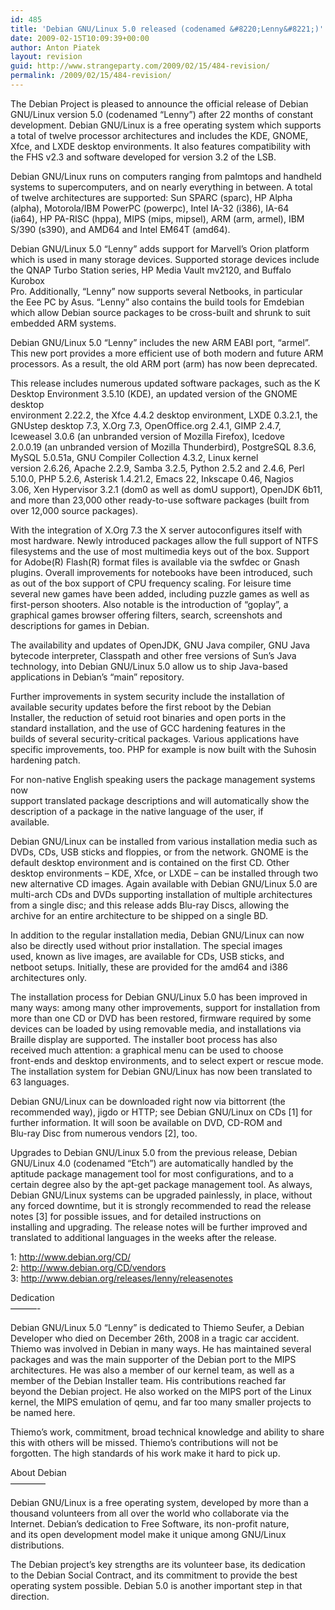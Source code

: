 ```yaml
---
id: 485
title: 'Debian GNU/Linux 5.0 released (codenamed &#8220;Lenny&#8221;)'
date: 2009-02-15T10:09:39+00:00
author: Anton Piatek
layout: revision
guid: http://www.strangeparty.com/2009/02/15/484-revision/
permalink: /2009/02/15/484-revision/
---
```

The Debian Project is pleased to announce the official release of Debian  
GNU/Linux version 5.0 (codenamed &#8220;Lenny&#8221;) after 22 months of constant  
development. Debian GNU/Linux is a free operating system which supports  
a total of twelve processor architectures and includes the KDE, GNOME,  
Xfce, and LXDE desktop environments. It also features compatibility with  
the FHS v2.3 and software developed for version 3.2 of the LSB.

Debian GNU/Linux runs on computers ranging from palmtops and handheld  
systems to supercomputers, and on nearly everything in between. A total  
of twelve architectures are supported: Sun SPARC (sparc), HP Alpha  
(alpha), Motorola/IBM PowerPC (powerpc), Intel IA-32 (i386), IA-64  
(ia64), HP PA-RISC (hppa), MIPS (mips, mipsel), ARM (arm, armel), IBM  
S/390 (s390), and AMD64 and Intel EM64T (amd64).

Debian GNU/Linux 5.0 &#8220;Lenny&#8221; adds support for Marvell&#8217;s Orion platform  
which is used in many storage devices. Supported storage devices include  
the QNAP Turbo Station series, HP Media Vault mv2120, and Buffalo Kurobox  
Pro. Additionally, &#8220;Lenny&#8221; now supports several Netbooks, in particular  
the Eee PC by Asus. &#8220;Lenny&#8221; also contains the build tools for Emdebian  
which allow Debian source packages to be cross-built and shrunk to suit  
embedded ARM systems.

Debian GNU/Linux 5.0 &#8220;Lenny&#8221; includes the new ARM EABI port, &#8220;armel&#8221;.  
This new port provides a more efficient use of both modern and future ARM  
processors. As a result, the old ARM port (arm) has now been deprecated.

This release includes numerous updated software packages, such as the K  
Desktop Environment 3.5.10 (KDE), an updated version of the GNOME desktop  
environment 2.22.2, the Xfce 4.4.2 desktop environment, LXDE 0.3.2.1, the  
GNUstep desktop 7.3, X.Org 7.3, OpenOffice.org 2.4.1, GIMP 2.4.7,  
Iceweasel 3.0.6 (an unbranded version of Mozilla Firefox), Icedove  
2.0.0.19 (an unbranded version of Mozilla Thunderbird), PostgreSQL 8.3.6,  
MySQL 5.0.51a, GNU Compiler Collection 4.3.2, Linux kernel  
version 2.6.26, Apache 2.2.9, Samba 3.2.5, Python 2.5.2 and 2.4.6, Perl  
5.10.0, PHP 5.2.6, Asterisk 1.4.21.2, Emacs 22, Inkscape 0.46, Nagios  
3.06, Xen Hypervisor 3.2.1 (dom0 as well as domU support), OpenJDK 6b11,  
and more than 23,000 other ready-to-use software packages (built from  
over 12,000 source packages).

With the integration of X.Org 7.3 the X server autoconfigures itself with  
most hardware. Newly introduced packages allow the full support of NTFS  
filesystems and the use of most multimedia keys out of the box. Support  
for Adobe(R) Flash(R) format files is available via the swfdec or Gnash  
plugins. Overall improvements for notebooks have been introduced, such  
as out of the box support of CPU frequency scaling. For leisure time  
several new games have been added, including puzzle games as well as  
first-person shooters. Also notable is the introduction of &#8220;goplay&#8221;, a  
graphical games browser offering filters, search, screenshots and  
descriptions for games in Debian.

The availability and updates of OpenJDK, GNU Java compiler, GNU Java  
bytecode interpreter, Classpath and other free versions of Sun&#8217;s Java  
technology, into Debian GNU/Linux 5.0 allow us to ship Java-based  
applications in Debian&#8217;s &#8220;main&#8221; repository.

Further improvements in system security include the installation of  
available security updates before the first reboot by the Debian  
Installer, the reduction of setuid root binaries and open ports in the  
standard installation, and the use of GCC hardening features in the  
builds of several security-critical packages. Various applications have  
specific improvements, too. PHP for example is now built with the Suhosin  
hardening patch.

For non-native English speaking users the package management systems now  
support translated package descriptions and will automatically show the  
description of a package in the native language of the user, if  
available.

Debian GNU/Linux can be installed from various installation media such as  
DVDs, CDs, USB sticks and floppies, or from the network. GNOME is the  
default desktop environment and is contained on the first CD. Other  
desktop environments &#8211; KDE, Xfce, or LXDE &#8211; can be installed through two  
new alternative CD images. Again available with Debian GNU/Linux 5.0 are  
multi-arch CDs and DVDs supporting installation of multiple architectures  
from a single disc; and this release adds Blu-ray Discs, allowing the  
archive for an entire architecture to be shipped on a single BD.

In addition to the regular installation media, Debian GNU/Linux can now  
also be directly used without prior installation. The special images  
used, known as live images, are available for CDs, USB sticks, and  
netboot setups. Initially, these are provided for the amd64 and i386  
architectures only.

The installation process for Debian GNU/Linux 5.0 has been improved in  
many ways: among many other improvements, support for installation from  
more than one CD or DVD has been restored, firmware required by some  
devices can be loaded by using removable media, and installations via  
Braille display are supported. The installer boot process has also  
received much attention: a graphical menu can be used to choose  
front-ends and desktop environments, and to select expert or rescue mode.  
The installation system for Debian GNU/Linux has now been translated to  
63 languages.

Debian GNU/Linux can be downloaded right now via bittorrent (the  
recommended way), jigdo or HTTP; see Debian GNU/Linux on CDs [1] for  
further information. It will soon be available on DVD, CD-ROM and  
Blu-ray Disc from numerous vendors [2], too.

Upgrades to Debian GNU/Linux 5.0 from the previous release, Debian  
GNU/Linux 4.0 (codenamed &#8220;Etch&#8221;) are automatically handled by the  
aptitude package management tool for most configurations, and to a  
certain degree also by the apt-get package management tool. As always,  
Debian GNU/Linux systems can be upgraded painlessly, in place, without  
any forced downtime, but it is strongly recommended to read the release  
notes [3] for possible issues, and for detailed instructions on  
installing and upgrading. The release notes will be further improved and  
translated to additional languages in the weeks after the release.

1: <a href="http://www.debian.org/CD/" target="_blank">http://www.debian.org/CD/</a>  
2: <a href="http://www.debian.org/CD/vendors" target="_blank">http://www.debian.org/CD/vendors</a>  
3: <a href="http://www.debian.org/releases/lenny/releasenotes" target="_blank">http://www.debian.org/releases/lenny/releasenotes</a>

Dedication  
&#8212;&#8212;&#8212;-

Debian GNU/Linux 5.0 &#8220;Lenny&#8221; is dedicated to Thiemo Seufer, a Debian  
Developer who died on December 26th, 2008 in a tragic car accident.  
Thiemo was involved in Debian in many ways. He has maintained several  
packages and was the main supporter of the Debian port to the MIPS  
architectures. He was also a member of our kernel team, as well as a  
member of the Debian Installer team. His contributions reached far  
beyond the Debian project. He also worked on the MIPS port of the Linux  
kernel, the MIPS emulation of qemu, and far too many smaller projects to  
be named here.

Thiemo&#8217;s work, commitment, broad technical knowledge and ability to share  
this with others will be missed. Thiemo&#8217;s contributions will not be  
forgotten. The high standards of his work make it hard to pick up.

About Debian  
&#8212;&#8212;&#8212;&#8212;

Debian GNU/Linux is a free operating system, developed by more than a  
thousand volunteers from all over the world who collaborate via the  
Internet. Debian&#8217;s dedication to Free Software, its non-profit nature,  
and its open development model make it unique among GNU/Linux  
distributions.

The Debian project&#8217;s key strengths are its volunteer base, its dedication  
to the Debian Social Contract, and its commitment to provide the best  
operating system possible. Debian 5.0 is another important step in that  
direction.